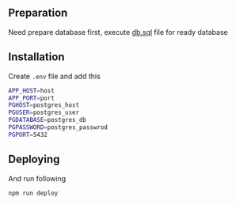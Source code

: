 ## Preparation

Need prepare database first, execute [db.sql](db.sql) file for ready database

## Installation

Create `.env` file and add this

```sh
APP_HOST=host
APP_PORT=port
PGHOST=postgres_host
PGUSER=postgres_user
PGDATABASE=postgres_db
PGPASSWORD=postgres_passwrod
PGPORT=5432
```

## Deploying

And run following

```sh
npm run deploy
```